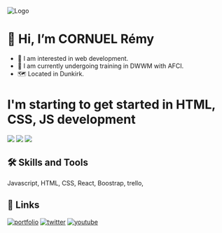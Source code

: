 ![Logo](https://github.com/Lansweg/DWWM/blob/main/SITEWEB/Portefolio/img/lanslogo.svg)

# 👋 Hi, I’m CORNUEL Rémy
- 👀 I am interested in web development.
- 🚀 I am currently undergoing training in DWWM with AFCI.
- 🗺️ Located in Dunkirk.

# I'm starting to get started in HTML, CSS, JS development
![](https://github.com/Lansweg/TEST-SITE/blob/main/pic/icon/svg/html.svg)
![](https://github.com/Lansweg/TEST-SITE/blob/main/pic/icon/svg/css.svg)
![](https://github.com/Lansweg/TEST-SITE/blob/main/pic/icon/svg/js.svg)

## 🛠 Skills and Tools
Javascript, HTML, CSS, React, Boostrap, trello, 

## 🔗 Links
[![portfolio](https://img.shields.io/badge/my_portfolio-000?style=for-the-badge&logo=ko-fi&logoColor=white)](https://lansweg.github.io)
[![twitter](https://img.shields.io/badge/twitter-1DA1F2?style=for-the-badge&logo=twitter&logoColor=white)](https://twitter.com/)
[![youtube](https://img.shields.io/badge/youtube-D51B21?style=for-the-badge&logo=youtube&logoColor=red)](https://twitter.com/)


